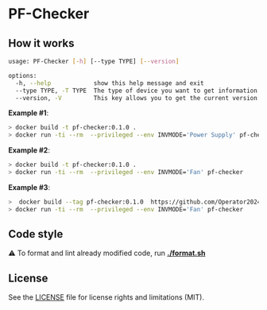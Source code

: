 # PF-Checker

## How it works

```bash
usage: PF-Checker [-h] [--type TYPE] [--version]

options:
  -h, --help            show this help message and exit
  --type TYPE, -T TYPE  The type of device you want to get information about (possible: Fan, Power Supply)
  --version, -V         This key allows you to get the current version
```

**Example #1**:

```bash
> docker build -t pf-checker:0.1.0 .
> docker run -ti --rm  --privileged --env INVMODE='Power Supply' pf-checker
```

**Example #2**:

```bash
> docker build -t pf-checker:0.1.0 .
> docker run -ti --rm  --privileged --env INVMODE='Fan' pf-checker
```

**Example #3**:

```bash
>  docker build --tag pf-checker:0.1.0  https://github.com/Operator2024/PF-checker.git
> docker run -ti --rm  --privileged --env INVMODE='Fan' pf-checker
```

## Code style
⚠️ To format and lint already modified code, run **[./format.sh](format.sh)**


## License

See the [LICENSE](LICENSE) file for license rights and limitations (MIT).

